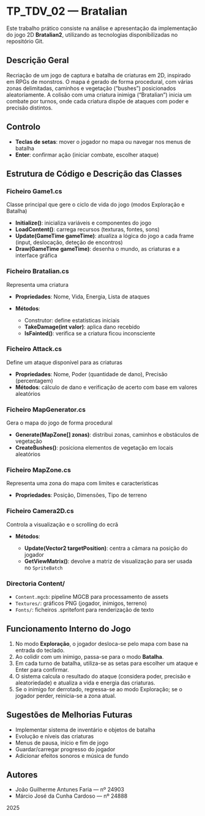 # TP\_TDV\_02 — Bratalian

Este trabalho prático consiste na análise e apresentação da implementação do jogo 2D **Bratalian2**, utilizando as tecnologias disponibilizadas no repositório Git.

## Descrição Geral

Recriação de um jogo de captura e batalha de criaturas em 2D, inspirado em RPGs de monstros. O mapa é gerado de forma procedural, com várias zonas delimitadas, caminhos e vegetação (“bushes”) posicionados aleatoriamente. A colisão com uma criatura inimiga (“Bratalian”) inicia um combate por turnos, onde cada criatura dispõe de ataques com poder e precisão distintos.

## Controlo

* **Teclas de setas**: mover o jogador no mapa ou navegar nos menus de batalha
* **Enter**: confirmar ação (iniciar combate, escolher ataque)

## Estrutura de Código e Descrição das Classes

### Ficheiro Game1.cs

Classe principal que gere o ciclo de vida do jogo (modos Exploração e Batalha)

* **Initialize()**: inicializa variáveis e componentes do jogo
* **LoadContent()**: carrega recursos (texturas, fontes, sons)
* **Update(GameTime gameTime)**: atualiza a lógica do jogo a cada frame (input, deslocação, deteção de encontros)
* **Draw(GameTime gameTime)**: desenha o mundo, as criaturas e a interface gráfica

### Ficheiro Bratalian.cs

Representa uma criatura

* **Propriedades**: Nome, Vida, Energia, Lista de ataques
* **Métodos**:

  * Construtor: define estatísticas iniciais
  * **TakeDamage(int valor)**: aplica dano recebido
  * **IsFainted()**: verifica se a criatura ficou inconsciente

### Ficheiro Attack.cs

Define um ataque disponível para as criaturas

* **Propriedades**: Nome, Poder (quantidade de dano), Precisão (percentagem)
* **Métodos**: cálculo de dano e verificação de acerto com base em valores aleatórios

### Ficheiro MapGenerator.cs

Gera o mapa do jogo de forma procedural

* **Generate(MapZone\[] zonas)**: distribui zonas, caminhos e obstáculos de vegetação
* **CreateBushes()**: posiciona elementos de vegetação em locais aleatórios

### Ficheiro MapZone.cs

Representa uma zona do mapa com limites e características

* **Propriedades**: Posição, Dimensões, Tipo de terreno

### Ficheiro Camera2D.cs

Controla a visualização e o scrolling do ecrã

* **Métodos**:

  * **Update(Vector2 targetPosition)**: centra a câmara na posição do jogador
  * **GetViewMatrix()**: devolve a matriz de visualização para ser usada no `SpriteBatch`

### Directoria Content/

* `Content.mgcb`: pipeline MGCB para processamento de assets
* `Textures/`: gráficos PNG (jogador, inimigos, terreno)
* `Fonts/`: ficheiros .spritefont para renderização de texto

## Funcionamento Interno do Jogo

1. No modo **Exploração**, o jogador desloca-se pelo mapa com base na entrada do teclado.
2. Ao colidir com um inimigo, passa-se para o modo **Batalha**.
3. Em cada turno de batalha, utiliza-se as setas para escolher um ataque e Enter para confirmar.
4. O sistema calcula o resultado do ataque (considera poder, precisão e aleatoriedade) e atualiza a vida e energia das criaturas.
5. Se o inimigo for derrotado, regressa-se ao modo Exploração; se o jogador perder, reinicia-se a zona atual.

## Sugestões de Melhorias Futuras

* Implementar sistema de inventário e objetos de batalha
* Evolução e níveis das criaturas
* Menus de pausa, início e fim de jogo
* Guardar/carregar progresso do jogador
* Adicionar efeitos sonoros e música de fundo

## Autores

* João Guilherme Antunes Faria — nº 24903
* Márcio José da Cunha Cardoso — nº 24888

2025

